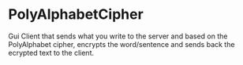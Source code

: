 # PolyAlphabetCipher

Gui Client that sends what you write to the server and based on the PolyAlphabet cipher, encrypts the word/sentence and sends back the ecrypted text to the client. 
